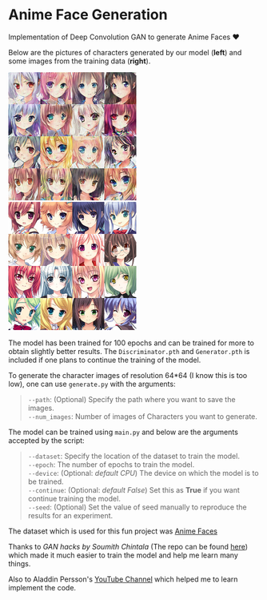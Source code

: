 # Anime Face Generation
Implementation of Deep Convolution GAN to generate Anime Faces :heart:

Below are the pictures of characters generated by our model (**left**) and some images from the training data (**right**).  

![Generated Images](./ims/generated.png)                     ![Original Images](./ims/original.png)

The model has been trained for 100 epochs and can be trained for more to obtain slightly better results. The `Discriminator.pth` and `Generator.pth` is included if one plans to continue the training of the model.

To generate the character images of resolution 64\*64 (I know this is too low), one can use `generate.py` with the arguments:
>`--path`: (Optional) Specify the path where you want to save the images.  
>`--num_images`: Number of images of Characters you want to generate.

The model can be trained using `main.py` and below are the arguments accepted by the script:  
>`--dataset`: Specify the location of the dataset to train the model.  
>`--epoch`: The number of epochs to train the model.  
>`--device`: (Optional: *default CPU*) The device on which the model is to be trained.  
>`--continue`: (Optional: *default False*) Set this as **True** if you want continue training the model.  
>`--seed`: (Optional) Set the value of seed manually to reproduce the results for an experiment.

The dataset which is used for this fun project was [Anime Faces](https://www.kaggle.com/soumikrakshit/anime-faces)  

Thanks to *GAN hacks by Soumith Chintala* (The repo can be found [here](https://www.github.com/soumith/ganhacks)) which made it much easier to train the model and help me learn many things.  

Also to Aladdin Persson's [YouTube Channel](https://www.youtube.com/channel/UCkzW5JSFwvKRjXABI-UTAkQ) which helped me to learn implement the code.

